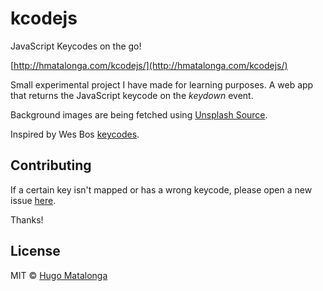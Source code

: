 # kcodejs

JavaScript Keycodes on the go!

[http://hmatalonga.com/kcodejs/](http://hmatalonga.com/kcodejs/)

Small experimental project I have made for learning purposes. A web app that returns the JavaScript keycode on the _keydown_ event.

Background images are being fetched using [Unsplash Source](https://source.unsplash.com/).

Inspired by Wes Bos [keycodes](http://keycode.info/).

## Contributing

If a certain key isn't mapped or has a wrong keycode, please open a new issue [here](https://github.com/hmatalonga/kcodejs/issues).

Thanks!

## License

MIT © [Hugo Matalonga](http://hmatalonga.com)
